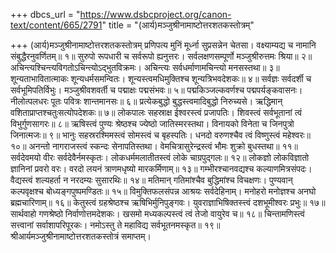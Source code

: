 +++
dbcs_url = "https://www.dsbcproject.org/canon-text/content/665/2791"
title = "(आर्य)मञ्जुश्रीनामाष्टोत्तरशतकस्तोत्रम्"

+++
(आर्य)मञ्जुश्रीनामाष्टोत्तरशतकस्तोत्रम्
प्रणिपत्य मुनिं मूर्ध्ना सुप्रसन्नेन चेतसा। 
वक्ष्याम्यद्य च नामानि संबुद्धैरनुवर्णितम्॥ १॥ 
सुरुपो रूपधारी च सर्वरूपो ह्यनुत्तरः। 
सर्वलक्षणसम्पूर्णो मञ्जुश्रीरुत्तमः श्रिया॥ २॥ 
अचिन्त्यश्चिन्त्यविगतोऽचिन्त्योऽद्भुतविक्रमः। 
अचिन्त्यः सर्वधर्माणामचिन्त्यो मनसस्तथा॥ ३॥ 
शून्यताभावितात्माकः शून्यधर्मसमन्वितः। 
शून्यस्त्वमधिमुक्तिश्च शून्यत्रिभवदेशकः॥ ४॥ 
सर्वज्ञः सर्वदर्शी च सर्वभूमिपतिर्विभुः। 
मञ्जुश्रीवशवर्ती च पद्माक्षः  पद्मसंभवः॥ ५॥ 
पद्मकिञ्जल्कवर्णश्च पद्मपर्यङ्कवासनः। 
नीलोत्पलधरः पूतः पवित्रः शान्तमानसः॥ ६॥ 
प्रत्येकबुद्धो बुद्धस्त्वमादिबुद्धो निरुच्यसे। 
ऋद्धिमान् वशिताप्राप्तश्चतुःसत्योपदेशकः॥ ७॥ 
लोकपालः सहस्राक्ष ईश्वरस्त्वं प्रजापतिः। 
शिवस्त्वं सर्वभूतानां त्वं विभुर्गुणसागरः॥ ८॥ 
ऋषिस्त्वं पुण्यः श्रेष्ठश्च ज्येष्ठो जातिस्मरस्तथा। 
विनायको विनेता च जिनपुत्रो जिनात्मजः॥ ९॥ 
भानुः सहस्ररश्मिमस्त्वं सोमस्त्वं च बृहस्पतिः। 
धनदो वरुणश्चैव त्वं विष्णुस्त्वं महेश्वरः॥ १०॥
अनन्तो नागराजस्त्वं स्कन्दः सेनापतिस्तथा। 
वेमचित्रासुरेन्द्रस्त्वं भौमः शुक्रो बुधस्तथा॥ ११॥ 
सर्वदेवमयो वीरः सर्वदेवैर्नमस्कृतः। 
लोकधर्ममलातीतस्त्वं लोके चाग्रपुद्गलः॥ १२॥ 
लोकज्ञो लोकविज्ञातो ज्ञानिनां प्रवरो वरः। 
वरदो लयनं त्राणमधृष्यो  मारकर्मिणाम्॥ १३॥ 
गम्भीरश्चानवद्यश्च कल्याणमित्रसंपदः। 
वैद्यस्त्वं शल्यहर्ता न नरदम्यः सुसारथिः॥ १४॥ 
मतिमान् गतिमांश्चैव बुद्धिमांश्च विचक्षणः। 
पुण्यवान् कल्पवृक्षश्च बोध्यङ्गपुष्पमण्डितः॥ १५॥ 
विमुक्तिफलसंपन्न आश्रयः सर्वदेहिनाम्। 
मनोहरो मनोज्ञश्च अनघो ब्रह्मचारिणाम्॥ १६॥ 
केतुस्त्वं ग्रहश्रेष्ठश्च ऋषिभिर्मुनिपुङ्गवः। 
युवराज्ञाभिषिक्तस्त्त्वं दशभूमीश्वरः प्रभुः॥ १७॥ 
सार्थवाहो गणश्रेष्ठो निर्वाणोत्तमदेशकः। 
खसमो मध्यकल्पस्त्वं त्वं तेजो वायुरेव च॥ १८॥ 
चिन्तामणिस्त्वं सत्त्वानां सर्वाशापरिपूरकः। 
नमोऽस्तु ते महाविद्य सर्वभूतनमस्कृत॥ १९॥
श्रीआर्यमञ्जुश्रीनामाष्टोत्तरशतकस्तोत्रं समाप्तम्।
